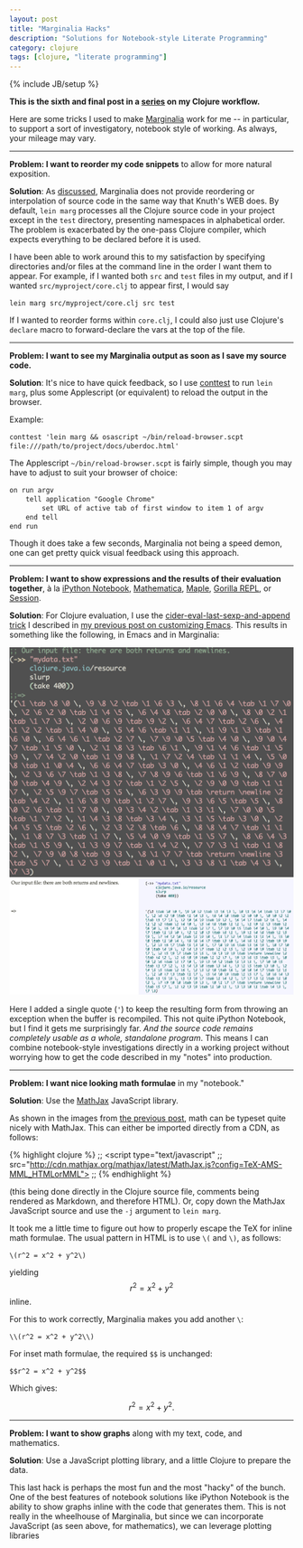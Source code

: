 ```yaml
---
layout: post
title: "Marginalia Hacks"
description: "Solutions for Notebook-style Literate Programming"
category: clojure
tags: [clojure, "literate programming"]
---
```

{% include JB/setup %}

**This is the sixth and final post in a
[series](/clojure/2014/07/03/an-advanced-clojure-workflow/) on my Clojure workflow.**

Here are some tricks I used to make [Marginalia](https://github.com/gdeer81/marginalia) work for me -- in particular, to support a sort of investigatory, notebook style of working. As always, your mileage may vary.

-----------

**Problem: I want to reorder my code snippets** to allow for more natural exposition.

**Solution**: As [discussed](/clojure/2014/08/02/communicating-with-humans), Marginalia does not provide reordering or interpolation of source code in the same way that Knuth's WEB does.  By default, `lein marg` processes all the Clojure source code in your project except in the `test` directory, presenting namespaces in alphabetical order.  The problem is exacerbated by the one-pass Clojure compiler, which expects everything to be declared before it is used.

I have been able to work around this to my satisfaction by specifying directories and/or files at the command line in the order I want them to appear.  For example, if I wanted both `src` and `test` files in my output, and if I wanted `src/myproject/core.clj` to appear first, I would say

    lein marg src/myproject/core.clj src test

If I wanted to reorder forms within `core.clj`, I could also just use Clojure's `declare` macro to forward-declare the vars at the top of the file.

-----------

**Problem: I want to see my Marginalia output as soon as I save my source code.**

**Solution**: It's nice to have quick feedback, so I use [conttest](https://github.com/eigenhombre/continuous-testing-helper) to run `lein marg`, plus some Applescript (or equivalent) to reload the output in the browser.

Example:

    conttest 'lein marg && osascript ~/bin/reload-browser.scpt file:///path/to/project/docs/uberdoc.html'

The Applescript `~/bin/reload-browser.scpt` is fairly simple, though you may have to adjust to suit your browser of choice:

    on run argv
        tell application "Google Chrome"
            set URL of active tab of first window to item 1 of argv
        end tell
    end run

Though it does take a few seconds, Marginalia not being a speed demon, one can get pretty quick visual feedback using this approach.

-------

**Problem: I want to show expressions and the results of their evaluation together**, à la [iPython Notebook](http://ipython.org/notebook.html), [Mathematica](http://www.wolfram.com/mathematica/), [Maple](http://en.wikipedia.org/wiki/Maple_software), [Gorilla REPL](https://github.com/JonyEpsilon/gorilla-repl), or [Session](https://github.com/kovasb/session).

**Solution**: For Clojure evaluation, I use the [cider-eval-last-sexp-and-append trick](/clojure/2014/07/05/emacs-customization-for-clojure/) I described in [my previous post on customizing Emacs](/clojure/2014/08/03/marginalia-hacks/).  This results in something like the following, in Emacs and in Marginalia:

<a href="/images/emacs-eval.png"><img src="/images/emacs-eval.png"/></a>
<a href="/images/marg-eval.png"><img src="/images/marg-eval.png"/></a>

Here I added a single quote (`'`) to keep the resulting form from throwing an exception when the buffer is recompiled.  This not quite iPython Notebook, but I find it gets me surprisingly far.  _And the source code remains completely usable as a whole, standalone program_.  This means I can combine notebook-style investigations directly in a working project without worrying how to get the code described in my "notes" into production.

-------

**Problem: I want nice looking math formulae** in my "notebook."

**Solution**: Use the [MathJax](http://www.mathjax.org/) JavaScript library.

As shown in the images from [the previous post](/clojure/2014/08/02/communicating-with-humans/), math can be typeset quite nicely with MathJax.  This can either be imported directly from a CDN, as follows:

{% highlight clojure %}
;; <script type="text/javascript"
;;  src="http://cdn.mathjax.org/mathjax/latest/MathJax.js?config=TeX-AMS-MML_HTMLorMML">
;; </script>
{% endhighlight %}

(this being done directly in the Clojure source file, comments being rendered as Markdown, and therefore HTML).  Or, copy down the MathJax JavaScript source and use the `-j` argument to `lein marg`.

It took me a little time to figure out how to properly escape the TeX for inline math formulae.  The usual pattern in HTML is to use `\(` and `\)`, as follows:

    \(r^2 = x^2 + y^2\)

yielding $$r^2 = x^2 + y^2$$ inline.

For this to work correctly, Marginalia makes you add another `\`:

    \\(r^2 = x^2 + y^2\\)

For inset math formulae, the required `$$` is unchanged:

    $$r^2 = x^2 + y^2$$

Which gives:

$$r^2 = x^2 + y^2.$$

------

**Problem: I want to show graphs** along with my text, code, and mathematics.

**Solution**: Use a JavaScript plotting library, and a little Clojure to prepare the data.

This last hack is perhaps the most fun and the most "hacky" of the bunch.  One of the best features of notebook solutions like iPython Notebook is the ability to show graphs inline with the code that generates them.  This is not really in the wheelhouse of Marginalia, but since we can incorporate JavaScript (as seen above, for mathematics), we can leverage plotting libraries

